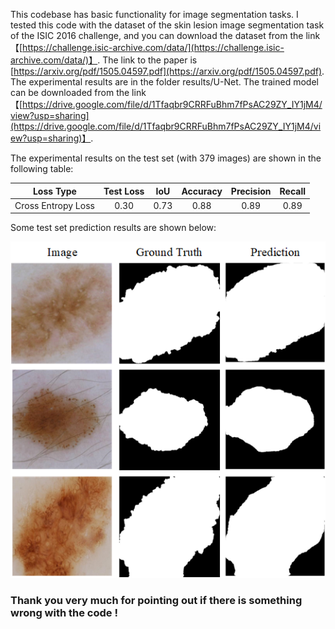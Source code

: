 This codebase has basic functionality for image segmentation tasks. I tested this code with the dataset of the skin lesion image segmentation task of the ISIC 2016 challenge, and you can download the dataset from the link【[https://challenge.isic-archive.com/data/](https://challenge.isic-archive.com/data/)】. 
The link to the paper is [https://arxiv.org/pdf/1505.04597.pdf](https://arxiv.org/pdf/1505.04597.pdf). 
The experimental results are in the folder results/U-Net. The trained model can be downloaded from the link 【[https://drive.google.com/file/d/1Tfaqbr9CRRFuBhm7fPsAC29ZY_IY1jM4/view?usp=sharing](https://drive.google.com/file/d/1Tfaqbr9CRRFuBhm7fPsAC29ZY_IY1jM4/view?usp=sharing)】. 

The experimental results on the test set (with 379 images) are shown in the following table:

|     Loss Type      | Test Loss | IoU  | Accuracy | Precision | Recall |
| :----------------: | :-------: | :--: | :------: | :-------: | :----: |
| Cross Entropy Loss |   0.30    | 0.73 |   0.88   |   0.89    |  0.89  |

Some test set prediction results are shown below:

![some_visualization_results](results/U-Net/cross_entropy_loss/some_visualization_results.png)

### Thank you very much for pointing out if there is something wrong with the code !
